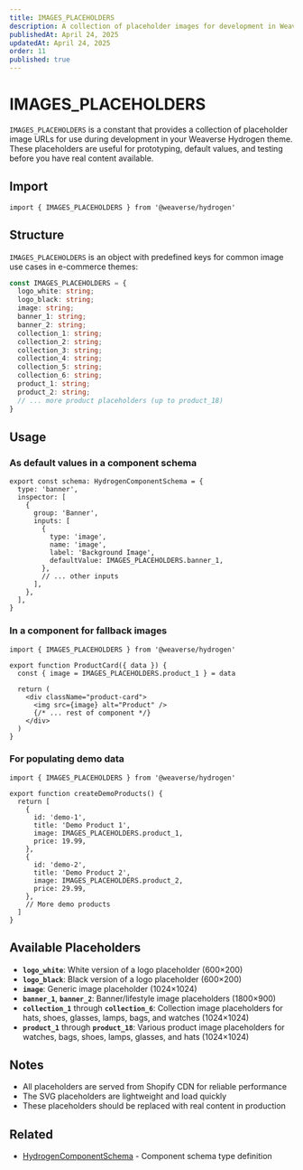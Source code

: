 ```yaml
---
title: IMAGES_PLACEHOLDERS
description: A collection of placeholder images for development in Weaverse Hydrogen themes.
publishedAt: April 24, 2025
updatedAt: April 24, 2025
order: 11
published: true
---
```


# IMAGES_PLACEHOLDERS

`IMAGES_PLACEHOLDERS` is a constant that provides a collection of placeholder image URLs for use during development in your Weaverse Hydrogen theme. These placeholders are useful for prototyping, default values, and testing before you have real content available.

## Import

```tsx
import { IMAGES_PLACEHOLDERS } from '@weaverse/hydrogen'
```

## Structure

`IMAGES_PLACEHOLDERS` is an object with predefined keys for common image use cases in e-commerce themes:

```typescript
const IMAGES_PLACEHOLDERS = {
  logo_white: string;
  logo_black: string;
  image: string;
  banner_1: string;
  banner_2: string;
  collection_1: string;
  collection_2: string;
  collection_3: string;
  collection_4: string;
  collection_5: string;
  collection_6: string;
  product_1: string;
  product_2: string;
  // ... more product placeholders (up to product_18)
}
```

## Usage

### As default values in a component schema

```tsx
export const schema: HydrogenComponentSchema = {
  type: 'banner',
  inspector: [
    {
      group: 'Banner',
      inputs: [
        {
          type: 'image',
          name: 'image',
          label: 'Background Image',
          defaultValue: IMAGES_PLACEHOLDERS.banner_1,
        },
        // ... other inputs
      ],
    },
  ],
}
```

### In a component for fallback images

```tsx
import { IMAGES_PLACEHOLDERS } from '@weaverse/hydrogen'

export function ProductCard({ data }) {
  const { image = IMAGES_PLACEHOLDERS.product_1 } = data
  
  return (
    <div className="product-card">
      <img src={image} alt="Product" />
      {/* ... rest of component */}
    </div>
  )
}
```

### For populating demo data

```tsx
import { IMAGES_PLACEHOLDERS } from '@weaverse/hydrogen'

export function createDemoProducts() {
  return [
    {
      id: 'demo-1',
      title: 'Demo Product 1',
      image: IMAGES_PLACEHOLDERS.product_1,
      price: 19.99,
    },
    {
      id: 'demo-2',
      title: 'Demo Product 2',
      image: IMAGES_PLACEHOLDERS.product_2,
      price: 29.99,
    },
    // More demo products
  ]
}
```

## Available Placeholders

- **`logo_white`**: White version of a logo placeholder (600×200)
- **`logo_black`**: Black version of a logo placeholder (600×200)
- **`image`**: Generic image placeholder (1024×1024)
- **`banner_1`**, **`banner_2`**: Banner/lifestyle image placeholders (1800×900)
- **`collection_1`** through **`collection_6`**: Collection image placeholders for hats, shoes, glasses, lamps, bags, and watches (1024×1024)
- **`product_1`** through **`product_18`**: Various product image placeholders for watches, bags, shoes, lamps, glasses, and hats (1024×1024)

## Notes

- All placeholders are served from Shopify CDN for reliable performance
- The SVG placeholders are lightweight and load quickly
- These placeholders should be replaced with real content in production

## Related

- [HydrogenComponentSchema](/docs/api/types) - Component schema type definition

